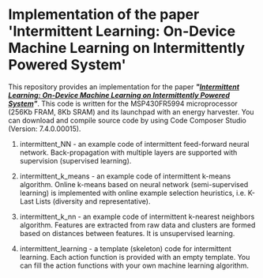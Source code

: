 # Implementation of the paper 'Intermittent Learning: On-Device Machine Learning on Intermittently Powered System'

This repository provides an implementation for the paper ***"[Intermittent Learning: On-Device Machine Learning on Intermittently Powered System](https://dl.acm.org/doi/10.1145/3369837)"***. This code is written for the MSP430FR5994 microprocessor (256Kb FRAM, 8Kb SRAM) and its launchpad with an energy harvester. You can download and compile source code by using Code Composer Studio (Version: 7.4.0.00015).

1. intermittent_NN - an example code of intermittent feed-forward neural network. Back-propagation with multiple layers are supported with supervision (supervised learning). 

2. intermittent_k_means - an example code of intermittent k-means algorithm. Online k-means based on neural network (semi-supervised learning) is implemented with online example selection heuristics, i.e. K-Last Lists (diversity and representative).

3. intermittent_k_nn - an example code of intermittent k-nearest neighbors algorithm. Features are extracted from raw data and clusters are formed based on distances between features. It is unsupervised learning.

4. intermittent_learning - a template (skeleton) code for intermittent learning. Each action function is provided with an empty template. You can fill the action functions with your own machine learning algorithm.
